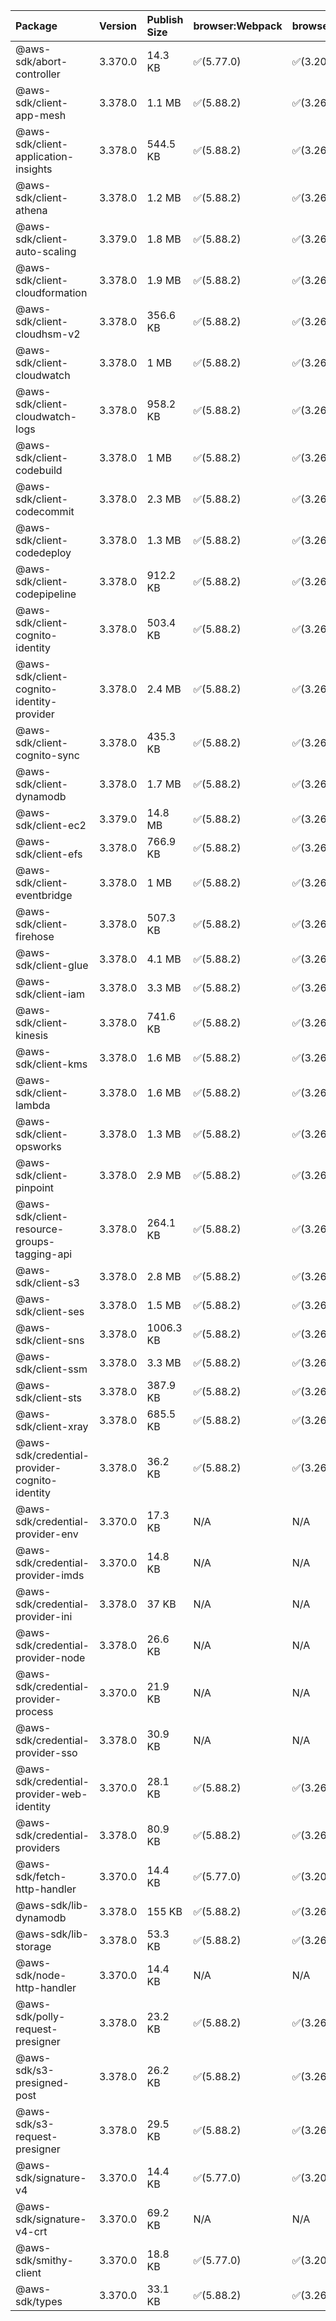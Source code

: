 | Package | Version | Publish Size | browser:Webpack | browser:Rollup | browser:EsBuild |
| :------ | :------ | :----------- | :------ | :----- | :------- |
|@aws-sdk/abort-controller|3.370.0|14.3 KB|✅(5.77.0)|✅(3.20.2)|✅(0.17.15)|
|@aws-sdk/client-app-mesh|3.378.0|1.1 MB|✅(5.88.2)|✅(3.26.3)|✅(0.18.15)|
|@aws-sdk/client-application-insights|3.378.0|544.5 KB|✅(5.88.2)|✅(3.26.3)|✅(0.18.15)|
|@aws-sdk/client-athena|3.378.0|1.2 MB|✅(5.88.2)|✅(3.26.3)|✅(0.18.15)|
|@aws-sdk/client-auto-scaling|3.379.0|1.8 MB|✅(5.88.2)|✅(3.26.3)|✅(0.18.15)|
|@aws-sdk/client-cloudformation|3.378.0|1.9 MB|✅(5.88.2)|✅(3.26.3)|✅(0.18.15)|
|@aws-sdk/client-cloudhsm-v2|3.378.0|356.6 KB|✅(5.88.2)|✅(3.26.3)|✅(0.18.15)|
|@aws-sdk/client-cloudwatch|3.378.0|1 MB|✅(5.88.2)|✅(3.26.3)|✅(0.18.15)|
|@aws-sdk/client-cloudwatch-logs|3.378.0|958.2 KB|✅(5.88.2)|✅(3.26.3)|✅(0.18.15)|
|@aws-sdk/client-codebuild|3.378.0|1 MB|✅(5.88.2)|✅(3.26.3)|✅(0.18.15)|
|@aws-sdk/client-codecommit|3.378.0|2.3 MB|✅(5.88.2)|✅(3.26.3)|✅(0.18.15)|
|@aws-sdk/client-codedeploy|3.378.0|1.3 MB|✅(5.88.2)|✅(3.26.3)|✅(0.18.15)|
|@aws-sdk/client-codepipeline|3.378.0|912.2 KB|✅(5.88.2)|✅(3.26.3)|✅(0.18.15)|
|@aws-sdk/client-cognito-identity|3.378.0|503.4 KB|✅(5.88.2)|✅(3.26.3)|✅(0.18.15)|
|@aws-sdk/client-cognito-identity-provider|3.378.0|2.4 MB|✅(5.88.2)|✅(3.26.3)|✅(0.18.15)|
|@aws-sdk/client-cognito-sync|3.378.0|435.3 KB|✅(5.88.2)|✅(3.26.3)|✅(0.18.15)|
|@aws-sdk/client-dynamodb|3.378.0|1.7 MB|✅(5.88.2)|✅(3.26.3)|✅(0.18.15)|
|@aws-sdk/client-ec2|3.379.0|14.8 MB|✅(5.88.2)|✅(3.26.3)|✅(0.18.15)|
|@aws-sdk/client-efs|3.378.0|766.9 KB|✅(5.88.2)|✅(3.26.3)|✅(0.18.15)|
|@aws-sdk/client-eventbridge|3.378.0|1 MB|✅(5.88.2)|✅(3.26.3)|✅(0.18.15)|
|@aws-sdk/client-firehose|3.378.0|507.3 KB|✅(5.88.2)|✅(3.26.3)|✅(0.18.15)|
|@aws-sdk/client-glue|3.378.0|4.1 MB|✅(5.88.2)|✅(3.26.3)|✅(0.18.15)|
|@aws-sdk/client-iam|3.378.0|3.3 MB|✅(5.88.2)|✅(3.26.3)|✅(0.18.15)|
|@aws-sdk/client-kinesis|3.378.0|741.6 KB|✅(5.88.2)|✅(3.26.3)|✅(0.18.15)|
|@aws-sdk/client-kms|3.378.0|1.6 MB|✅(5.88.2)|✅(3.26.3)|✅(0.18.15)|
|@aws-sdk/client-lambda|3.378.0|1.6 MB|✅(5.88.2)|✅(3.26.3)|✅(0.18.15)|
|@aws-sdk/client-opsworks|3.378.0|1.3 MB|✅(5.88.2)|✅(3.26.3)|✅(0.18.15)|
|@aws-sdk/client-pinpoint|3.378.0|2.9 MB|✅(5.88.2)|✅(3.26.3)|✅(0.18.15)|
|@aws-sdk/client-resource-groups-tagging-api|3.378.0|264.1 KB|✅(5.88.2)|✅(3.26.3)|✅(0.18.15)|
|@aws-sdk/client-s3|3.378.0|2.8 MB|✅(5.88.2)|✅(3.26.3)|✅(0.18.15)|
|@aws-sdk/client-ses|3.378.0|1.5 MB|✅(5.88.2)|✅(3.26.3)|✅(0.18.15)|
|@aws-sdk/client-sns|3.378.0|1006.3 KB|✅(5.88.2)|✅(3.26.3)|✅(0.18.15)|
|@aws-sdk/client-ssm|3.378.0|3.3 MB|✅(5.88.2)|✅(3.26.3)|✅(0.18.15)|
|@aws-sdk/client-sts|3.378.0|387.9 KB|✅(5.88.2)|✅(3.26.3)|✅(0.18.15)|
|@aws-sdk/client-xray|3.378.0|685.5 KB|✅(5.88.2)|✅(3.26.3)|✅(0.18.15)|
|@aws-sdk/credential-provider-cognito-identity|3.378.0|36.2 KB|✅(5.88.2)|✅(3.26.3)|✅(0.18.15)|
|@aws-sdk/credential-provider-env|3.370.0|17.3 KB|N/A|N/A|N/A|
|@aws-sdk/credential-provider-imds|3.370.0|14.8 KB|N/A|N/A|N/A|
|@aws-sdk/credential-provider-ini|3.378.0|37 KB|N/A|N/A|N/A|
|@aws-sdk/credential-provider-node|3.378.0|26.6 KB|N/A|N/A|N/A|
|@aws-sdk/credential-provider-process|3.370.0|21.9 KB|N/A|N/A|N/A|
|@aws-sdk/credential-provider-sso|3.378.0|30.9 KB|N/A|N/A|N/A|
|@aws-sdk/credential-provider-web-identity|3.370.0|28.1 KB|✅(5.88.2)|✅(3.26.3)|✅(0.18.15)|
|@aws-sdk/credential-providers|3.378.0|80.9 KB|✅(5.88.2)|✅(3.26.3)|✅(0.18.15)|
|@aws-sdk/fetch-http-handler|3.370.0|14.4 KB|✅(5.77.0)|✅(3.20.2)|✅(0.17.15)|
|@aws-sdk/lib-dynamodb|3.378.0|155 KB|✅(5.88.2)|✅(3.26.3)|✅(0.18.15)|
|@aws-sdk/lib-storage|3.378.0|53.3 KB|✅(5.88.2)|✅(3.26.3)|✅(0.18.15)|
|@aws-sdk/node-http-handler|3.370.0|14.4 KB|N/A|N/A|N/A|
|@aws-sdk/polly-request-presigner|3.378.0|23.2 KB|✅(5.88.2)|✅(3.26.3)|✅(0.18.15)|
|@aws-sdk/s3-presigned-post|3.378.0|26.2 KB|✅(5.88.2)|✅(3.26.3)|✅(0.18.15)|
|@aws-sdk/s3-request-presigner|3.378.0|29.5 KB|✅(5.88.2)|✅(3.26.3)|✅(0.18.15)|
|@aws-sdk/signature-v4|3.370.0|14.4 KB|✅(5.77.0)|✅(3.20.2)|✅(0.17.15)|
|@aws-sdk/signature-v4-crt|3.370.0|69.2 KB|N/A|N/A|N/A|
|@aws-sdk/smithy-client|3.370.0|18.8 KB|✅(5.77.0)|✅(3.20.2)|✅(0.17.15)|
|@aws-sdk/types|3.370.0|33.1 KB|✅(5.88.2)|✅(3.26.3)|✅(0.18.15)|
